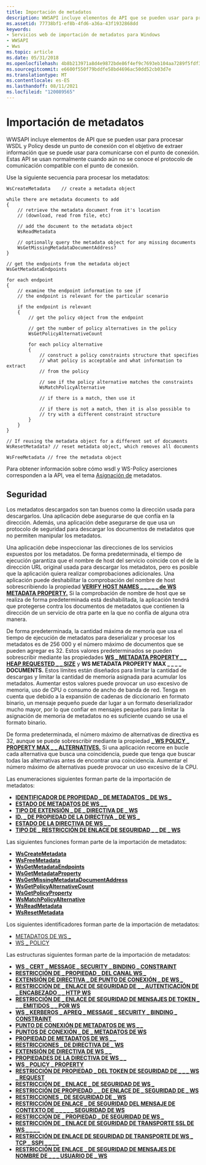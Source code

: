 ```yaml
---
title: Importación de metadatos
description: WWSAPI incluye elementos de API que se pueden usar para procesar WSDL y Policy desde un punto de conexión con el objetivo de extraer información que se puede usar para comunicarse con el punto de conexión.
ms.assetid: 77738bf1-ef8b-4fd6-a36a-43f1932868dd
keywords:
- Servicios web de importación de metadatos para Windows
- WWSAPI
- Wws
ms.topic: article
ms.date: 05/31/2018
ms.openlocfilehash: 4b8b213971a8d4e9872bde86f4ef9c7693eb104aa7289f5fdf3dbf32ce239ab0
ms.sourcegitcommit: e6600f550f79bddfe58bd4696ac50dd52cb03d7e
ms.translationtype: MT
ms.contentlocale: es-ES
ms.lasthandoff: 08/11/2021
ms.locfileid: "120089565"
---
```

# <a name="metadata-import"></a>Importación de metadatos

WWSAPI incluye elementos de API que se pueden usar para procesar WSDL y Policy desde un punto de conexión con el objetivo de extraer información que se puede usar para comunicarse con el punto de conexión. Estas API se usan normalmente cuando aún no se conoce el protocolo de comunicación compatible con el punto de conexión.


Use la siguiente secuencia para procesar los metadatos:

``` syntax
WsCreateMetadata    // create a metadata object

while there are metadata documents to add
{
    // retrieve the metadata document from it's location
    // (download, read from file, etc)

    // add the document to the metadata object
    WsReadMetadata

    // optionally query the metadata object for any missing documents
    WsGetMissingMetadataDocumentAddress?
}

// get the endpoints from the metadata object
WsGetMetadataEndpoints

for each endpoint
{            
    // examine the endpoint information to see if 
    // the endpoint is relevant for the particular scenario

    if the endpoint is relevant
    {
        // get the policy object from the endpoint

        // get the number of policy alternatives in the policy
        WsGetPolicyAlternativeCount

        for each policy alternative
        {
            // construct a policy constraints structure that specifies
            // what policy is acceptable and what information to extract
            // from the policy

            // see if the policy alternative matches the constraints
            WsMatchPolicyAlternative

            // if there is a match, then use it

            // if there is not a match, then it is also possible to 
            // try with a different constraint structure
        }
    }
}

// If reusing the metadata object for a different set of documents
WsResetMetadata? // reset metadata object, which removes all documents

WsFreeMetadata // free the metadata object
```

Para obtener información sobre cómo wsdl y WS-Policy aserciones corresponden a la API, vea el tema [Asignación de](metadata-mapping.md) metadatos.

## <a name="security"></a>Seguridad

Los metadatos descargados son tan buenos como la dirección usada para descargarlos. Una aplicación debe asegurarse de que confía en la dirección. Además, una aplicación debe asegurarse de que usa un protocolo de seguridad para descargar los documentos de metadatos que no permiten manipular los metadatos.

Una aplicación debe inspeccionar las direcciones de los servicios expuestos por los metadatos. De forma predeterminada, el tiempo de ejecución garantiza que el nombre de host del servicio coincide con el de la dirección URL original usada para descargar los metadatos, pero es posible que la aplicación quiera realizar comprobaciones adicionales. Una aplicación puede deshabilitar la comprobación del nombre de host sobrescribiendo la propiedad [**VERIFY HOST NAMES \_ \_ \_ \_ \_ de WS METADATA PROPERTY.**](/windows/desktop/api/WebServices/ne-webservices-ws_metadata_property_id) Si la comprobación de nombre de host que se realiza de forma predeterminada está deshabilitada, la aplicación tendrá que protegerse contra los documentos de metadatos que contienen la dirección de un servicio de otra parte en la que no confía de alguna otra manera.

De forma predeterminada, la cantidad máxima de memoria que usa el tiempo de ejecución de metadatos para deserializar y procesar los metadatos es de 256 000 y el número máximo de documentos que se pueden agregar es 32. Estos valores predeterminados se pueden sobrescribir mediante las propiedades [**WS \_ METADATA PROPERTY \_ \_ HEAP REQUESTED \_ \_ SIZE**](/windows/desktop/api/WebServices/ne-webservices-ws_metadata_property_id) y **WS METADATA PROPERTY MAX \_ \_ \_ \_ DOCUMENTS.** Estos límites están diseñados para limitar la cantidad de descargas y limitar la cantidad de memoria asignada para acumular los metadatos. Aumentar estos valores puede provocar un uso excesivo de memoria, uso de CPU o consumo de ancho de banda de red. Tenga en cuenta que debido a la expansión de cadenas de diccionario en formato binario, un mensaje pequeño puede dar lugar a un formato deserializador mucho mayor, por lo que confiar en mensajes pequeños para limitar la asignación de memoria de metadatos no es suficiente cuando se usa el formato binario.

De forma predeterminada, el número máximo de alternativas de directiva es 32, aunque se puede sobrescribir mediante la propiedad [**\_ WS POLICY \_ PROPERTY MAX \_ \_ ALTERNATIVES.**](/windows/desktop/api/WebServices/ne-webservices-ws_policy_property_id) Si una aplicación recorre en bucle cada alternativa que busca una coincidencia, puede que tenga que buscar todas las alternativas antes de encontrar una coincidencia. Aumentar el número máximo de alternativas puede provocar un uso excesivo de la CPU.

Las enumeraciones siguientes forman parte de la importación de metadatos:

-   [**IDENTIFICADOR DE PROPIEDAD \_ DE METADATOS \_ DE WS \_**](/windows/desktop/api/WebServices/ne-webservices-ws_metadata_property_id)
-   [**ESTADO DE METADATOS DE WS \_ \_**](/windows/desktop/api/WebServices/ne-webservices-ws_metadata_state)
-   [**TIPO DE EXTENSIÓN \_ DE \_ DIRECTIVA DE \_ WS**](/windows/desktop/api/WebServices/ne-webservices-ws_policy_extension_type)
-   [**ID. \_ DE PROPIEDAD DE LA DIRECTIVA \_ DE WS \_**](/windows/desktop/api/WebServices/ne-webservices-ws_policy_property_id)
-   [**ESTADO DE LA DIRECTIVA DE WS \_ \_**](/windows/desktop/api/WebServices/ne-webservices-ws_policy_state)
-   [**TIPO DE \_ RESTRICCIÓN DE ENLACE DE SEGURIDAD \_ \_ DE \_ WS**](/windows/desktop/api/WebServices/ne-webservices-ws_security_binding_constraint_type)

Las siguientes funciones forman parte de la importación de metadatos:

-   [**WsCreateMetadata**](/windows/desktop/api/WebServices/nf-webservices-wscreatemetadata)
-   [**WsFreeMetadata**](/windows/desktop/api/WebServices/nf-webservices-wsfreemetadata)
-   [**WsGetMetadataEndpoints**](/windows/desktop/api/WebServices/nf-webservices-wsgetmetadataendpoints)
-   [**WsGetMetadataProperty**](/windows/desktop/api/WebServices/nf-webservices-wsgetmetadataproperty)
-   [**WsGetMissingMetadataDocumentAddress**](/windows/desktop/api/WebServices/nf-webservices-wsgetmissingmetadatadocumentaddress)
-   [**WsGetPolicyAlternativeCount**](/windows/desktop/api/WebServices/nf-webservices-wsgetpolicyalternativecount)
-   [**WsGetPolicyProperty**](/windows/desktop/api/WebServices/nf-webservices-wsgetpolicyproperty)
-   [**WsMatchPolicyAlternative**](/windows/desktop/api/WebServices/nf-webservices-wsmatchpolicyalternative)
-   [**WsReadMetadata**](/windows/desktop/api/WebServices/nf-webservices-wsreadmetadata)
-   [**WsResetMetadata**](/windows/desktop/api/WebServices/nf-webservices-wsresetmetadata)

Los siguientes identificadores forman parte de la importación de metadatos:

-   [METADATOS DE WS \_](ws-metadata.md)
-   [WS \_ POLICY](ws-policy.md)

Las estructuras siguientes forman parte de la importación de metadatos:

-   [**WS \_ CERT \_ MESSAGE \_ SECURITY \_ BINDING \_ CONSTRAINT**](/windows/desktop/api/WebServices/ns-webservices-ws_cert_message_security_binding_constraint)
-   [**RESTRICCIÓN DE \_ PROPIEDAD \_ DEL CANAL WS \_**](/windows/desktop/api/WebServices/ns-webservices-ws_channel_property_constraint)
-   [**EXTENSIÓN DE DIRECTIVA \_ DE PUNTO DE CONEXIÓN \_ DE WS \_**](/windows/desktop/api/WebServices/ns-webservices-ws_endpoint_policy_extension)
-   [**RESTRICCIÓN DE \_ ENLACE DE SEGURIDAD DE \_ \_ AUTENTICACIÓN DE \_ ENCABEZADO \_ \_ HTTP WS**](/windows/desktop/api/WebServices/ns-webservices-ws_http_header_auth_security_binding_constraint)
-   [**RESTRICCIÓN DE \_ ENLACE DE SEGURIDAD DE MENSAJES DE TOKEN \_ \_ \_ EMITIDOS \_ \_ POR WS**](/windows/desktop/api/WebServices/ns-webservices-ws_issued_token_message_security_binding_constraint)
-   [**WS \_ KERBEROS \_ APREQ \_ MESSAGE \_ SECURITY \_ BINDING \_ CONSTRAINT**](/windows/desktop/api/WebServices/ns-webservices-ws_kerberos_apreq_message_security_binding_constraint)
-   [**PUNTO DE CONEXIÓN DE METADATOS DE WS \_ \_**](/windows/desktop/api/WebServices/ns-webservices-ws_metadata_endpoint)
-   [**PUNTOS DE CONEXIÓN \_ DE \_ METADATOS DE WS**](/windows/desktop/api/WebServices/ns-webservices-ws_metadata_endpoints)
-   [**PROPIEDAD DE METADATOS DE WS \_ \_**](/windows/desktop/api/WebServices/ns-webservices-ws_metadata_property)
-   [**RESTRICCIONES \_ DE DIRECTIVA DE \_ WS**](/windows/desktop/api/WebServices/ns-webservices-ws_policy_constraints)
-   [**EXTENSIÓN DE DIRECTIVA DE WS \_ \_**](/windows/desktop/api/WebServices/ns-webservices-ws_policy_extension)
-   [**PROPIEDADES DE LA DIRECTIVA DE WS \_ \_**](/windows/desktop/api/WebServices/ns-webservices-ws_policy_properties)
-   [**WS \_ POLICY \_ PROPERTY**](/windows/desktop/api/WebServices/ns-webservices-ws_policy_property)
-   [**RESTRICCIÓN DE PROPIEDAD \_ DEL TOKEN DE SEGURIDAD DE \_ \_ \_ WS \_ REQUEST**](/windows/desktop/api/WebServices/ns-webservices-ws_request_security_token_property_constraint)
-   [**RESTRICCIÓN DE \_ ENLACE \_ DE SEGURIDAD DE WS \_**](/windows/desktop/api/WebServices/ns-webservices-ws_security_binding_constraint)
-   [**RESTRICCIÓN DE PROPIEDAD \_ \_ DE ENLACE DE \_ SEGURIDAD DE \_ WS**](/windows/desktop/api/WebServices/ns-webservices-ws_security_binding_property_constraint)
-   [**RESTRICCIONES \_ DE SEGURIDAD DE \_ WS**](/windows/desktop/api/WebServices/ns-webservices-ws_security_constraints)
-   [**RESTRICCIÓN DE ENLACE \_ DE SEGURIDAD DEL MENSAJE DE CONTEXTO DE \_ \_ \_ \_ \_ SEGURIDAD DE WS**](/windows/desktop/api/WebServices/ns-webservices-ws_security_context_message_security_binding_constraint)
-   [**RESTRICCIÓN DE \_ PROPIEDAD \_ DE SEGURIDAD DE WS \_**](/windows/desktop/api/WebServices/ns-webservices-ws_security_property_constraint)
-   [**RESTRICCIÓN DE \_ ENLACE DE SEGURIDAD DE TRANSPORTE SSL DE WS \_ \_ \_ \_**](/windows/desktop/api/WebServices/ns-webservices-ws_ssl_transport_security_binding_constraint)
-   [**RESTRICCIÓN DE ENLACE DE SEGURIDAD DE TRANSPORTE DE WS \_ TCP \_ SSPI \_ \_ \_ \_**](/windows/desktop/api/WebServices/ns-webservices-ws_tcp_sspi_transport_security_binding_constraint)
-   [**RESTRICCIÓN DE ENLACE \_ DE SEGURIDAD DE MENSAJES DE NOMBRE DE \_ \_ \_ USUARIO DE \_ WS**](/windows/desktop/api/WebServices/ns-webservices-ws_username_message_security_binding_constraint)

 

 




